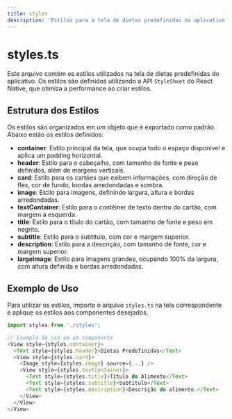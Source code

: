 ```yaml
---
title: styles
description: 'Estilos para a tela de dietas predefinidas no aplicativo.'
---
```


# styles.ts

Este arquivo contém os estilos utilizados na tela de dietas predefinidas do aplicativo. Os estilos são definidos utilizando a API `StyleSheet` do React Native, que otimiza a performance ao criar estilos.

## Estrutura dos Estilos

Os estilos são organizados em um objeto que é exportado como padrão. Abaixo estão os estilos definidos:

- **container**: Estilo principal da tela, que ocupa todo o espaço disponível e aplica um padding horizontal.
- **header**: Estilo para o cabeçalho, com tamanho de fonte e peso definidos, além de margens verticais.
- **card**: Estilo para os cartões que exibem informações, com direção de flex, cor de fundo, bordas arredondadas e sombra.
- **image**: Estilo para imagens, definindo largura, altura e bordas arredondadas.
- **textContainer**: Estilo para o contêiner de texto dentro do cartão, com margem à esquerda.
- **title**: Estilo para o título do cartão, com tamanho de fonte e peso em negrito.
- **subtitle**: Estilo para o subtítulo, com cor e margem superior.
- **description**: Estilo para a descrição, com tamanho de fonte, cor e margem superior.
- **largeImage**: Estilo para imagens grandes, ocupando 100% da largura, com altura definida e bordas arredondadas.

## Exemplo de Uso

Para utilizar os estilos, importe o arquivo `styles.ts` na tela correspondente e aplique os estilos aos componentes desejados.

```javascript
import styles from './styles';

// Exemplo de uso em um componente
<View style={styles.container}>
  <Text style={styles.header}>Dietas Predefinidas</Text>
  <View style={styles.card}>
    <Image style={styles.image} source={...} />
    <View style={styles.textContainer}>
      <Text style={styles.title}>Título do Alimento</Text>
      <Text style={styles.subtitle}>Subtítulo</Text>
      <Text style={styles.description}>Descrição do alimento.</Text>
    </View>
  </View>
</View>
```